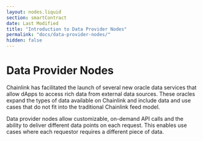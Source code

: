```yaml
---
layout: nodes.liquid
section: smartContract
date: Last Modified
title: "Introduction to Data Provider Nodes"
permalink: "docs/data-provider-nodes/"
hidden: false
---
```

# Data Provider Nodes

Chainlink has facilitated the launch of several new oracle data services that allow dApps to access rich data from external data sources. These oracles expand the types of data available on Chainlink and include data and use cases that do not fit into the traditional Chainlink feed model.

Data provider nodes allow customizable, on-demand API calls and the ability to deliver different data points on each request. This enables use cases where each requestor requires a different piece of data.